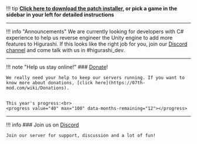 !!! tip
    **[Click here to download the patch installer](https://github.com/07th-mod/python-patcher/releases/latest), or pick a game in the sidebar in your left for detailed instructions**
   
***
!!! info "Announcements"
    We are currently looking for developers with C# experience to help us reverse engineer the Unity engine to add more features to Higurashi. If this looks like the right job for you, join our [Discord channel](https://discord.gg/pf5VhF9) and come talk with us in #higurashi_dev.

***

!!! note "Help us stay online!"
    ### [Donate](https://www.paypal.com/cgi-bin/webscr?cmd=_s-xclick&hosted_button_id=SP5S4ZDV9BNZQ)!
    
    We really need your help to keep our servers running. If you want to know more about donations, [click here](https://07th-mod.com/wiki/Donations).


    This year's progress:<br>
    <progress value="40" max="100" data-months-remaining="12"></progress>

***

!!! info
    ### Join us on [Discord](https://discord.gg/pf5VhF9)

    Join our server for support, discussion and a lot of fun!
